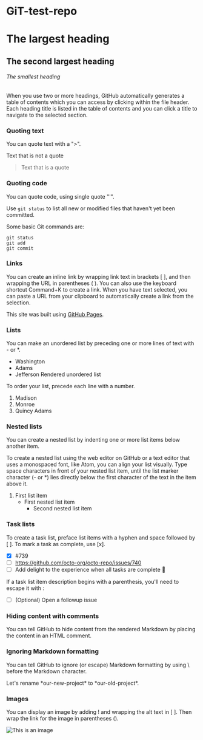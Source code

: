 # GiT-test-repo


# The largest heading
## The second largest heading
###### The smallest heading

When you use two or more headings, GitHub automatically generates a table of contents which you can access by clicking  within the file header. Each heading title is listed in the table of contents and you can click a title to navigate to the selected section.


### Quoting text

You can quote text with a ">".

Text that is not a quote
> Text that is a quote


### Quoting code

You can quote code, using single quote "'".

Use `git status` to list all new or modified files that haven't yet been committed.

Some basic Git commands are:
```
git status
git add
git commit
```

### Links

You can create an inline link by wrapping link text in brackets [ ], and then wrapping the URL in parentheses ( ). You can also use the keyboard shortcut Command+K to create a link. When you have text selected, you can paste a URL from your clipboard to automatically create a link from the selection.

This site was built using [GitHub Pages](https://pages.github.com/).


### Lists

You can make an unordered list by preceding one or more lines of text with - or *.

-  Washington
-  Adams
-  Jefferson
Rendered unordered list

To order your list, precede each line with a number.

1.  Madison
2.  Monroe
3.  Quincy Adams


### Nested lists

You can create a nested list by indenting one or more list items below another item.

To create a nested list using the web editor on GitHub or a text editor that uses a monospaced font, like Atom, you can align your list visually. Type space characters in front of your nested list item, until the list marker character (- or *) lies directly below the first character of the text in the item above it.

1. First list item
   - First nested list item
     - Second nested list item


### Task lists

To create a task list, preface list items with a hyphen and space followed by [ ]. To mark a task as complete, use [x].

- [x] #739
- [ ] https://github.com/octo-org/octo-repo/issues/740
- [ ] Add delight to the experience when all tasks are complete :tada:

If a task list item description begins with a parenthesis, you'll need to escape it with \:

- [ ] \(Optional) Open a followup issue


### Hiding content with comments

You can tell GitHub to hide content from the rendered Markdown by placing the content in an HTML comment.

<!-- This content will not appear in the rendered Markdown -->


### Ignoring Markdown formatting

You can tell GitHub to ignore (or escape) Markdown formatting by using \ before the Markdown character.

Let's rename \*our-new-project\* to \*our-old-project\*.


### Images

You can display an image by adding ! and wrapping the alt text in [ ]. Then wrap the link for the image in parentheses ().

![This is an image](https://icdn.digitaltrends.com/image/digitaltrends/business130930_grumpycat_2_560-560x760.jpg)





